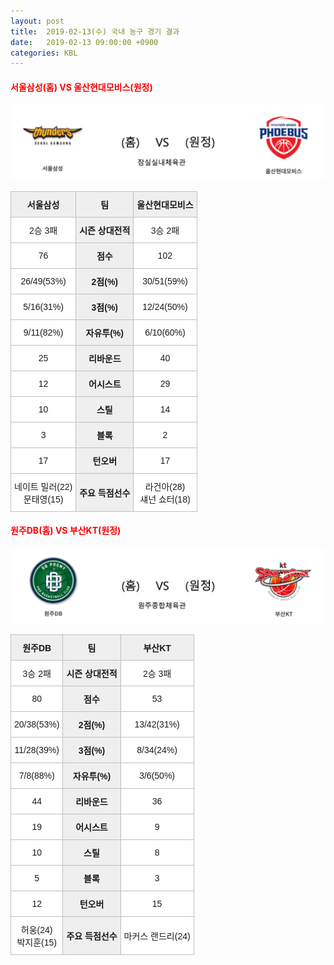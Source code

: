 ```yaml
---
layout: post
title:  2019-02-13(수) 국내 농구 경기 결과
date:   2019-02-13 09:00:00 +0900
categories: KBL
---
```


#### <span style="color:red"> 서울삼성(홈) VS 울산현대모비스(원정) </span>
![서울삼성_울산현대모비스.png](../images/kbl/match/서울삼성_울산현대모비스.png)

<style type="text/css">
.tg  {border-collapse:collapse;border-spacing:0;}
.tg td{font-family:Arial, sans-serif;font-size:14px;padding:10px 5px;border-style:solid;border-width:1px;overflow:hidden;word-break:normal;border-color:#c0c0c0;}
.tg th{font-family:Arial, sans-serif;font-size:14px;font-weight:normal;padding:10px 5px;border-style:solid;border-width:1px;overflow:hidden;word-break:normal;border-color:#c0c0c0;}
.tg .tg-dcpn{background-color:#ffffff;border-color:#c0c0c0;text-align:center;vertical-align:middle}
.tg .tg-txr3{background-color:#ffffff;border-color:#c0c0c0;text-align:center;vertical-align:middle}
.tg .tg-o8le{background-color:#efefef;border-color:#c0c0c0;text-align:center;vertical-align:middle}
.tg .tg-rr9t{font-weight:bold;background-color:#efefef;border-color:#c0c0c0;text-align:center;vertical-align:middle}
.tg .tg-wazi{background-color:#efefef;border-color:#c0c0c0;text-align:center;vertical-align:middle}
</style>

<table class="tg">
  <tr>
    <th class="tg-rr9t">서울삼성</th>
    <th class="tg-rr9t">팀</th>
    <th class="tg-rr9t">울산현대모비스</th>
  </tr>
  <tr>
    <td class="tg-dcpn">2승 3패</td>
    <td class="tg-rr9t">시즌 상대전적</td>
    <td class="tg-dcpn">3승 2패</td>
  </tr>
  <tr>
    <td class="tg-dcpn">76</td>
    <td class="tg-rr9t">점수</td>
    <td class="tg-dcpn">102</td>
  </tr>
  <tr>
    <td class="tg-dcpn">26/49(53%)</td>
    <td class="tg-rr9t">2점(%)</td>
    <td class="tg-dcpn">30/51(59%)</td>
  </tr>
  <tr>
    <td class="tg-dcpn">5/16(31%)</td>
    <td class="tg-rr9t">3점(%)</td>
    <td class="tg-dcpn">12/24(50%)</td>
  </tr>
  <tr>
    <td class="tg-dcpn">9/11(82%)</td>
    <td class="tg-rr9t">자유투(%)</td>
    <td class="tg-dcpn">6/10(60%)</td>
  </tr>
  <tr>
    <td class="tg-dcpn">25</td>
    <td class="tg-rr9t">리바운드</td>
    <td class="tg-dcpn">40</td>
  </tr>
  <tr>
    <td class="tg-dcpn">12</td>
    <td class="tg-rr9t">어시스트</td>
    <td class="tg-dcpn">29</td>
  </tr>
  <tr>
    <td class="tg-dcpn">10</td>
    <td class="tg-rr9t">스틸</td>
    <td class="tg-dcpn">14</td>
  </tr>
  <tr>
    <td class="tg-dcpn">3</td>
    <td class="tg-rr9t">블록</td>
    <td class="tg-dcpn">2</td>
  </tr>
  <tr>
    <td class="tg-dcpn">17</td>
    <td class="tg-rr9t">턴오버</td>
    <td class="tg-dcpn">17</td>
  </tr>
  <tr>
    <td class="tg-dcpn">네이트 밀러(22)<br>문태영(15)</td>
    <td class="tg-rr9t">주요 득점선수</td>
    <td class="tg-dcpn">라건아(28)<br>섀넌 쇼터(18)</td>
  </tr>
</table>

#### <span style="color:red"> 원주DB(홈) VS 부산KT(원정) </span>
![원주DB_부산KT.png](../images/kbl/match/원주DB_부산KT.png)

<style type="text/css">
.tg  {border-collapse:collapse;border-spacing:0;}
.tg td{font-family:Arial, sans-serif;font-size:14px;padding:10px 5px;border-style:solid;border-width:1px;overflow:hidden;word-break:normal;border-color:#c0c0c0;}
.tg th{font-family:Arial, sans-serif;font-size:14px;font-weight:normal;padding:10px 5px;border-style:solid;border-width:1px;overflow:hidden;word-break:normal;border-color:#c0c0c0;}
.tg .tg-dcpn{background-color:#ffffff;border-color:#c0c0c0;text-align:center;vertical-align:middle}
.tg .tg-txr3{background-color:#ffffff;border-color:#c0c0c0;text-align:center;vertical-align:middle}
.tg .tg-o8le{background-color:#efefef;border-color:#c0c0c0;text-align:center;vertical-align:middle}
.tg .tg-rr9t{font-weight:bold;background-color:#efefef;border-color:#c0c0c0;text-align:center;vertical-align:middle}
.tg .tg-wazi{background-color:#efefef;border-color:#c0c0c0;text-align:center;vertical-align:middle}
</style>

<table class="tg">
  <tr>
    <th class="tg-rr9t">원주DB</th>
    <th class="tg-rr9t">팀</th>
    <th class="tg-rr9t">부산KT</th>
  </tr>
  <tr>
    <td class="tg-dcpn">3승 2패</td>
    <td class="tg-rr9t">시즌 상대전적</td>
    <td class="tg-dcpn">2승 3패</td>
  </tr>
  <tr>
    <td class="tg-dcpn">80</td>
    <td class="tg-rr9t">점수</td>
    <td class="tg-dcpn">53</td>
  </tr>
  <tr>
    <td class="tg-dcpn">20/38(53%)</td>
    <td class="tg-rr9t">2점(%)</td>
    <td class="tg-dcpn">13/42(31%)</td>
  </tr>
  <tr>
    <td class="tg-dcpn">11/28(39%)</td>
    <td class="tg-rr9t">3점(%)</td>
    <td class="tg-dcpn">8/34(24%)</td>
  </tr>
  <tr>
    <td class="tg-dcpn">7/8(88%)</td>
    <td class="tg-rr9t">자유투(%)</td>
    <td class="tg-dcpn">3/6(50%)</td>
  </tr>
  <tr>
    <td class="tg-dcpn">44</td>
    <td class="tg-rr9t">리바운드</td>
    <td class="tg-dcpn">36</td>
  </tr>
  <tr>
    <td class="tg-dcpn">19</td>
    <td class="tg-rr9t">어시스트</td>
    <td class="tg-dcpn">9</td>
  </tr>
  <tr>
    <td class="tg-dcpn">10</td>
    <td class="tg-rr9t">스틸</td>
    <td class="tg-dcpn">8</td>
  </tr>
  <tr>
    <td class="tg-dcpn">5</td>
    <td class="tg-rr9t">블록</td>
    <td class="tg-dcpn">3</td>
  </tr>
  <tr>
    <td class="tg-dcpn">12</td>
    <td class="tg-rr9t">턴오버</td>
    <td class="tg-dcpn">15</td>
  </tr>
  <tr>
    <td class="tg-dcpn">허웅(24)<br>박지훈(15)</td>
    <td class="tg-rr9t">주요 득점선수</td>
    <td class="tg-dcpn">마커스 랜드리(24)</td>
  </tr>
</table>
